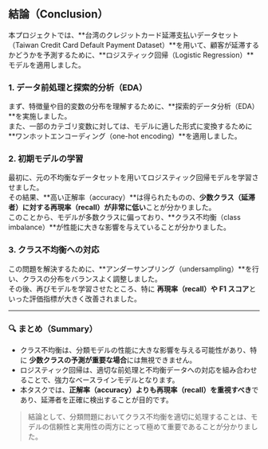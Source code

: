 ## 結論（Conclusion）

本プロジェクトでは、**台湾のクレジットカード延滞支払いデータセット（Taiwan Credit Card Default Payment Dataset）**を用いて、顧客が延滞するかどうかを予測するために、**ロジスティック回帰（Logistic Regression）**モデルを適用しました。

### 1. データ前処理と探索的分析（EDA）

まず、特徴量や目的変数の分布を理解するために、**探索的データ分析（EDA）**を実施しました。  
また、一部のカテゴリ変数に対しては、モデルに適した形式に変換するために **ワンホットエンコーディング（one-hot encoding）**を適用しました。

### 2. 初期モデルの学習

最初に、元の不均衡なデータセットを用いてロジスティック回帰モデルを学習させました。  
その結果、**高い正解率（accuracy）**は得られたものの、**少数クラス（延滞者）に対する再現率（recall）が非常に低い**ことが分かりました。  
このことから、モデルが多数クラスに偏っており、**クラス不均衡（class imbalance）**が性能に大きな影響を与えていることが分かりました。

### 3. クラス不均衡への対応

この問題を解決するために、**アンダーサンプリング（undersampling）**を行い、クラスの分布をバランスよく調整しました。  
その後、再びモデルを学習させたところ、特に **再現率（recall）や F1 スコア**といった評価指標が大きく改善されました。

---

### 🔍 まとめ（Summary）

- クラス不均衡は、分類モデルの性能に大きな影響を与える可能性があり、特に **少数クラスの予測が重要な場合**には無視できません。
- ロジスティック回帰は、適切な前処理と不均衡データへの対応を組み合わせることで、強力なベースラインモデルとなります。
- 本タスクでは、**正解率（accuracy）よりも再現率（recall）を重視すべき**であり、延滞者を正確に検出することが目的です。

> 結論として、分類問題においてクラス不均衡を適切に処理することは、モデルの信頼性と実用性の両方にとって極めて重要であることが分かりました。
